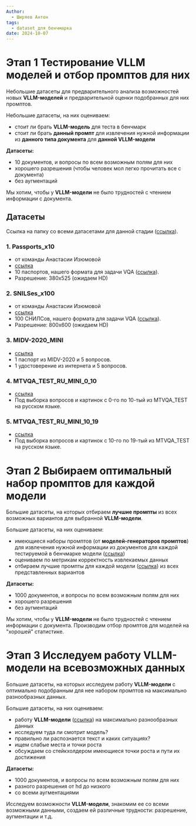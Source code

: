 ```yaml
---
Author:
  - Ширяев Антон
tags:
  - dataset_для_бенчмарка
date: 2024-10-07
---
```

# Этап 1 Тестирование VLLM моделей и  отбор промптов для них

Небольшие датасеты для предварительного анализа возможностей новых **VLLM-моделей** и предварительной оценки подобранных для них промптов.

Небольшие датасеты, на них оцениваем:
* стоит ли брать **VLLM-модель** для теста в бенчмарк
* стоит ли брать **данный промпт** для извлечения нужной информации из **данного типа документа** для **данной VLLM-модели**

**Датасеты:**
* 10 документов, и вопросы по всем возможным полям для них
* хорошего разрешения (чтобы человек мол легко прочитать все с документа)
* без аугментаций

Мы хотим, чтобы у **VLLM-модели** не было трудностей с чтением информации с документа.

## Датасеты
Ссылка на папку со всеми датасетами для данной стадии ([ссылка](https://disk.yandex.ru/d/-wIoP8H9Oz3T5w)).

### 1. Passports_x10
* от команды Анастасии Изюмовой
* [ссылка](https://disk.yandex.ru/d/u5ZEq_5Lj9L0Gw)
* 10 паспортов, нашего формата для задачи VQA ([ссылка](../cards/Утвержденный%20формат%20датасета%20для%20VQA.md)).
* Разрешение: 380x525 (ожидаем HD)

### 2. SNILSes_x100
* от команды Анастасии Изюмовой
* [ссылка](https://disk.yandex.ru/d/fCcRgxr0kyznCw)
* 100 СНИЛСов, нашего формата для задачи VQA ([ссылка](../cards/Утвержденный%20формат%20датасета%20для%20VQA.md)).
* Разрешение: 800x600 (ожидаем HD)

### 3. MIDV-2020_MINI 
* [ссылка](https://disk.yandex.ru/d/DF_0ULDjItLQkA)
* 1 паспорт из MIDV-2020 и 5 вопросов.
* 1 удостоверение из интернета и 5 вопросов.

### 4. MTVQA_TEST_RU_MINI_0_10
* [ссылка](https://disk.yandex.ru/d/34OkKfScE6OAjQ)
* Под выборка вопросов и картинок c 0-го по 10-тый из MTVQA_TEST на русском языке.

### 5. MTVQA_TEST_RU_MINI_10_19
* [ссылка](https://disk.yandex.ru/d/sFox7GPS9B5dvA)
* Под выборка вопросов и картинок c 10-го по 19-тый из MTVQA_TEST на русском языке.

# Этап 2 Выбираем оптимальный набор промптов для каждой модели

Большие датасеты, на которых отбираем **лучшие промпты** из всех возможных вариантов для выбранной **VLLM-модели**.

Большие датасеты, на них оцениваем:
* имеющиеся наборы промптов (от **моделей-генераторов промптов**) для извлечения нужной информации из документов для каждой тестируемой в бенчмарке модели ([ссылка](../cards/Выбранные%20модели%20для%20оценки%20бенчмарком.md))
* оцениваем по метрикам корректность извлекаемых данных
* отбираем лучшие промпты для каждой модели ([ссылка](../cards/Выбранные%20модели%20для%20оценки%20бенчмарком.md)) из всех представленных вариантов

**Датасеты:**
* 1000 документов, и вопросы по всем возможным полям для них
* хорошего разрешения
* без аугментаций

Мы хотим, чтобы у **VLLM-модели** не было трудностей с чтением информации с документа.
Производим отбор промптов для моделей на "хорошей" статистике.
# Этап 3 Исследуем работу VLLM-модели на всевозможных данных

Большие датасеты, на которых исследуем работу **VLLM-модели** с оптимально подобранным для нее набором промптов на максимально разнообразных данных.

Большие датасеты, на них оцениваем:
* работу **VLLM-модели** ([ссылка](../cards/Выбранные%20модели%20для%20оценки%20бенчмарком.md)) на максимально разнообразных данных
* исследуем туда ли смотрит модель?
* правильно ли распознается текст и каких ситуациях?
* ищем слабые места и точки роста
* обсуждаем со стейкхолдером имеющиеся точки роста и пути их достижения

**Датасеты:**
* 1000 документов, и вопросы по всем возможным полям для них
* разного разрешения от hd до низкого
* со всеми аугментациями

Исследуем возможности **VLLM-модели**, знакомим ее со всеми возможными данными, создаем ей различные трудности: разрешение, аугментации и т.д.